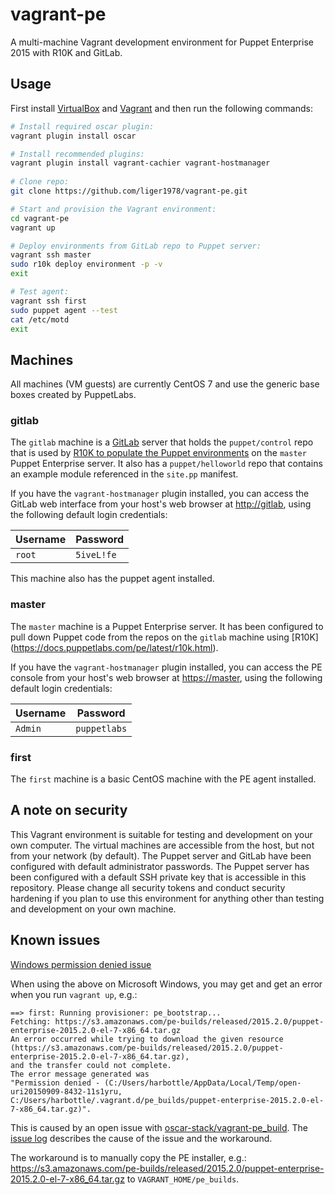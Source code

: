 # vagrant-pe
A multi-machine Vagrant development environment for Puppet Enterprise 2015 with
R10K and GitLab.

## Usage
First install [VirtualBox](https://www.virtualbox.org/) and
[Vagrant](https://www.vagrantup.com/downloads.html) and then run the following
commands:

````bash
# Install required oscar plugin:
vagrant plugin install oscar

# Install recommended plugins:
vagrant plugin install vagrant-cachier vagrant-hostmanager
 
# Clone repo:
git clone https://github.com/liger1978/vagrant-pe.git

# Start and provision the Vagrant environment:
cd vagrant-pe
vagrant up

# Deploy environments from GitLab repo to Puppet server:
vagrant ssh master
sudo r10k deploy environment -p -v
exit

# Test agent:
vagrant ssh first
sudo puppet agent --test
cat /etc/motd
exit
````

## Machines

All machines (VM guests) are currently CentOS 7 and use the generic base boxes
created by PuppetLabs.

### gitlab

The `gitlab` machine is a [GitLab](https://about.gitlab.com) server that holds
the ``puppet/control`` repo that is used by [R10K to populate the Puppet
environments](https://docs.puppetlabs.com/pe/latest/quick_start_r10k.html) on
the `master` Puppet Enterprise server. It also has a ``puppet/helloworld`` repo
that contains an example module referenced in the ``site.pp`` manifest.

If you have the ``vagrant-hostmanager`` plugin installed, you can access the
GitLab web interface from your host's web browser at
[http://gitlab](http://gitlab), using the following default login credentials:

| **Username** | **Password** |
|--------------|--------------|
| `root`       | `5iveL!fe`   |

This machine also has the puppet agent installed.

### master

The `master` machine is a Puppet Enterprise server. It has been configured to
pull down Puppet code from the repos on the `gitlab` machine using [R10K]
(https://docs.puppetlabs.com/pe/latest/r10k.html).

If you have the ``vagrant-hostmanager`` plugin installed, you can access the
PE console from your host's web browser at [https://master](https://master),
using the following default login credentials:

| **Username** | **Password** |
|--------------|--------------|
| `Admin`      | `puppetlabs` |

### first
The `first` machine is a basic CentOS machine with the PE agent installed.

## A note on security

This Vagrant environment is suitable for testing and development on your own
computer.  The virtual machines are accessible from the host, but not from your
network (by default). The Puppet server and GitLab have been configured with
default administrator passwords.  The Puppet server has been configured with a
default SSH private key that is accessible in this repository. Please change all
security tokens and conduct security hardening if you plan to use this
environment for anything other than testing and development on your own machine.

## Known issues

[Windows permission denied issue](https://github.com/liger1978/vagrant-pe/issues/4)

When using the above on Microsoft Windows, you may get and get an error when you run `vagrant up`, e.g.:

```
==> first: Running provisioner: pe_bootstrap...
Fetching: https://s3.amazonaws.com/pe-builds/released/2015.2.0/puppet-enterprise-2015.2.0-el-7-x86_64.tar.gz
An error occurred while trying to download the given resource (https://s3.amazonaws.com/pe-builds/released/2015.2.0/puppet-enterprise-2015.2.0-el-7-x86_64.tar.gz),
and the transfer could not complete.
The error message generated was
"Permission denied - (C:/Users/harbottle/AppData/Local/Temp/open-uri20150909-8432-11s1yru, C:/Users/harbottle/.vagrant.d/pe_builds/puppet-enterprise-2015.2.0-el-7-x86_64.tar.gz)".
```
This is caused by an open issue with
[oscar-stack/vagrant-pe_build](https://github.com/oscar-stack/vagrant-pe_build).
The [issue log](https://github.com/oscar-stack/vagrant-pe_build/issues/60)
describes the cause of the issue and the workaround. 

The workaround is to manually copy the PE installer, e.g.:
https://s3.amazonaws.com/pe-builds/released/2015.2.0/puppet-enterprise-2015.2.0-el-7-x86_64.tar.gz
to `VAGRANT_HOME/pe_builds`.